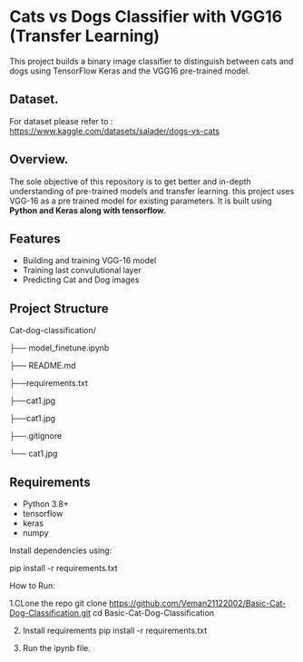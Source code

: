 # Cats vs Dogs Classifier with VGG16 (Transfer Learning)
This project builds a binary image classifier to distinguish between cats and dogs using TensorFlow Keras and the VGG16 pre-trained model.

## Dataset.
For dataset please refer to : https://www.kaggle.com/datasets/salader/dogs-vs-cats

## Overview.
The sole objective of this repository is to get better and in-depth understanding of pre-trained models and transfer learning.
this project uses VGG-16 as a pre trained model for existing parameters. It is built using **Python and Keras along with tensorflow.**

##  Features
- Building and training VGG-16 model
- Training last convulutional layer
- Predicting Cat and Dog images

##  Project Structure
Cat-dog-classification/

├── model_finetune.ipynb

├── README.md

├──requirements.txt

├──cat1.jpg

├──cat1.jpg

├──.gitignore

└── cat1.jpg

## Requirements
- Python 3.8+
- tensorflow
- keras
- numpy

Install dependencies using:

pip install -r requirements.txt

How to Run:

1.CLone the repo
git clone https://github.com/Veman21122002/Basic-Cat-Dog-Classification.git
cd Basic-Cat-Dog-Classification

2. Install requirements
   pip install -r requirements.txt

3. Run the ipynb file.
